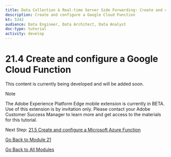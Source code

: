 ```yaml
---
title: Data Collection & Real-time Server Side Forwarding: Create and configure a Google Cloud Function
description: Create and configure a Google Cloud Function
kt: 5342
audience: Data Engineer, Data Architect, Data Analyst
doc-type: tutorial
activity: develop
---
```


# 21.4 Create and configure a Google Cloud Function

This content is currently being developed and will be added soon.

>[!NOTE]
>
>The Adobe Experience Platform Edge mobile extension is currently in BETA. Use of this extension is by invitation only. Please contact your Adobe Customer Success Manager to learn more and get access to the materials for this tutorial.

Next Step: [21.5 Create and configure a Microsoft Azure Function](./ex5.md)

[Go Back to Module 21](./aep_data_collection_ssf.md)

[Go Back to All Modules](./../../overview.md)
